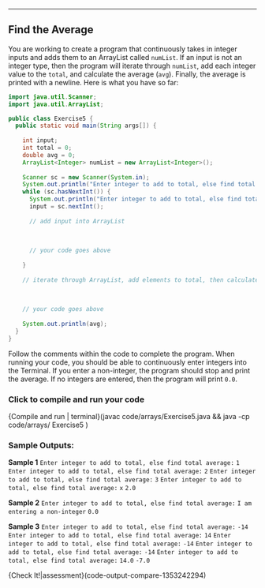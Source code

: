 ---

## Find the Average
You are working to create a program that continuously takes in integer inputs and adds them to an ArrayList called `numList`. If an input is not an integer type, then the program will iterate through `numList`, add each integer value to the `total`, and calculate the average (`avg`). Finally, the average is printed with a newline. Here is what you have so far:
```java
import java.util.Scanner;
import java.util.ArrayList;

public class Exercise5 {
  public static void main(String args[]) {
    
    int input;
    int total = 0;
    double avg = 0;
    ArrayList<Integer> numList = new ArrayList<Integer>();
    
    Scanner sc = new Scanner(System.in);
    System.out.println("Enter integer to add to total, else find total average:");
    while (sc.hasNextInt()) {
      System.out.println("Enter integer to add to total, else find total average:");
      input = sc.nextInt();
      
      // add input into ArrayList
      
      
      
      // your code goes above
      
    }
    
    // iterate through ArrayList, add elements to total, then calculate average
    
    
    
    // your code goes above
    
    System.out.println(avg);
  }
}
```

Follow the comments within the code to complete the program. When running your code, you should be able to continuously enter integers into the Terminal. If you enter a non-integer, the program should stop and print the average. If no integers are entered, then the program will print `0.0`.

### Click to compile and run your code
{Compile and run | terminal}(javac code/arrays/Exercise5.java && java -cp code/arrays/ Exercise5 )

### Sample Outputs:

**Sample 1**
`Enter integer to add to total, else find total average:`
`1`
`Enter integer to add to total, else find total average:`
`2`
`Enter integer to add to total, else find total average:`
`3`
`Enter integer to add to total, else find total average:`
`x`
`2.0`

**Sample 2**
`Enter integer to add to total, else find total average:`
`I am entering a non-integer`
`0.0`

**Sample 3**
`Enter integer to add to total, else find total average:`
`-14`
`Enter integer to add to total, else find total average:`
`14`
`Enter integer to add to total, else find total average:`
`-14`
`Enter integer to add to total, else find total average:`
`-14`
`Enter integer to add to total, else find total average:`
`14.0`
`-7.0`

{Check It!|assessment}(code-output-compare-1353242294)
